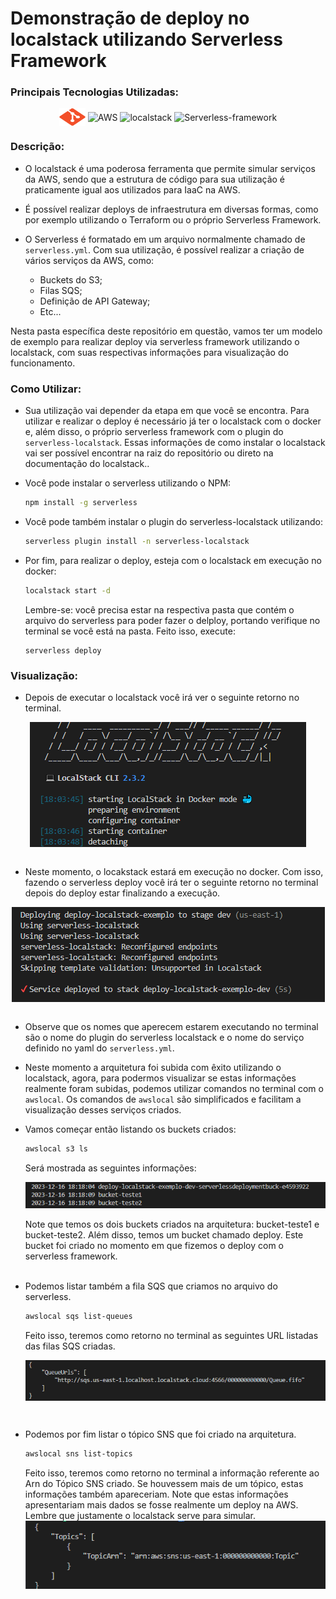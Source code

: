 # Demonstração de deploy no localstack utilizando Serverless Framework

### Principais Tecnologias Utilizadas:
<div align="center">
  <img align="center" alt="Git" height="28" width="42" src="https://raw.githubusercontent.com/devicons/devicon/master/icons/git/git-original.svg">
  <img align="center" alt="AWS" height="28" width="42" src="https://upload.wikimedia.org/wikipedia/commons/thumb/9/93/Amazon_Web_Services_Logo.svg/1024px-Amazon_Web_Services_Logo.svg.png" />
  <img align="center" alt="localstack" height="28" width="42" src="https://avatars.githubusercontent.com/u/28732122?s=200&v=4"/>
  <img align="center" alt="Serverless-framework" height="28" width="42" src="https://user-images.githubusercontent.com/2752551/30405068-a7733b34-989e-11e7-8f66-7badaf1373ed.png">
</div>

### Descrição:
- O localstack é uma poderosa ferramenta que permite simular serviços da AWS, sendo que a estrutura de código para sua utilização é praticamente igual aos utilizados para IaaC na AWS.

- É possível realizar deploys de infraestrutura em diversas formas, como por exemplo utilizando o Terraform ou o próprio Serverless Framework.

- O Serverless é formatado em um arquivo normalmente chamado de ```serverless.yml```. Com sua utilização, é possível realizar a criação de vários serviços da AWS, como:
    - Buckets do S3;
    - Filas SQS;
    - Definição de API Gateway;
    - Etc...

Nesta pasta específica deste repositório em questão, vamos ter um modelo de exemplo para realizar deploy via serverless framework utilizando o localstack, com suas respectivas informações para visualização do funcionamento.

### Como Utilizar:
- Sua utilização vai depender da etapa em que você se encontra. Para utilizar e realizar o deploy é necessário já ter o localstack com o docker e, além disso, o próprio serverless framework com o plugin do ```serverless-localstack```. Essas informações de como instalar o localstack vai ser possível encontrar na raiz do repositório ou direto na documentação do localstack..

- Você pode instalar o serverless utilizando o NPM:
    ```bash
    npm install -g serverless
    ```
- Você pode também instalar o plugin do serverless-localstack utilizando:
    ```bash
    serverless plugin install -n serverless-localstack
    ```
- Por fim, para realizar o deploy, esteja com o localstack em execução no docker:
    ```bash
    localstack start -d
    ```
    Lembre-se: você precisa estar na respectiva pasta que contém o arquivo do serverless para poder fazer o delploy, portando verifique no terminal se você está na pasta. Feito isso, execute:
    ```
    serverless deploy
    ```

### Visualização:
- Depois de executar o localstack você irá ver o seguinte retorno no terminal.

<div align="center">
    <img align="center" alt="localstack" src="assets/image.png"/>
</div>
<br>

- Neste momento, o locakstack estará em execução no docker. Com isso, fazendo o serverless deploy você irá ter o seguinte retorno no terminal depois do deploy estar finalizando a execução.

<div align="center">
    <img align="center" alt="serverless" src="assets/image3.png"/>
</div>
<br>

- Observe que os nomes que aperecem estarem executando no terminal são o nome do plugin do serverless localstack e o nome do serviço definido no yaml do ```serverless.yml```.

- Neste momento a arquitetura foi subida com êxito utilizando o localstack, agora, para podermos visualizar se estas informações realmente foram subidas, podemos utilizar comandos no terminal com o ```awslocal```. Os comandos de ```awslocal``` são simplificados e facilitam a visualização desses serviços criados. 

- Vamos começar então listando os buckets criados:

    ```bash
    awslocal s3 ls
    ```
    Será mostrada as seguintes informações:
    <div align="center">
        <img align="center" alt="s3" src="assets/s3ls.png"/>
    </div>
    <br>
    Note que temos os dois buckets criados na arquitetura: bucket-teste1 e bucket-teste2. Além disso, temos um bucket chamado deploy. Este bucket foi criado no momento em que fizemos o deploy com o serverless framework.
    <br>
    <br>

- Podemos listar também a fila SQS que criamos no arquivo do serverless.
    ```bash
    awslocal sqs list-queues
    ```
    Feito isso, teremos como retorno no terminal as seguintes URL listadas das filas SQS criadas.
    <div align="center">
        <img align="center" alt="sqs" src="assets/sqsls.png"/>
    </div>
<br>

- Podemos por fim listar o tópico SNS que foi criado na arquitetura.
    ```bash
    awslocal sns list-topics
    ```
    Feito isso, teremos como retorno no terminal a informação referente ao Arn do Tópico SNS criado. Se houvessem mais de um tópico, estas informações também apareceriam. Note que estas informações apresentariam mais dados se fosse realmente um deploy na AWS. Lembre que justamente o localstack serve para simular. 
    <div align="center">
        <img align="center" alt="sns" src="assets/snsls.png"/>
    </div>
<br>
<br>